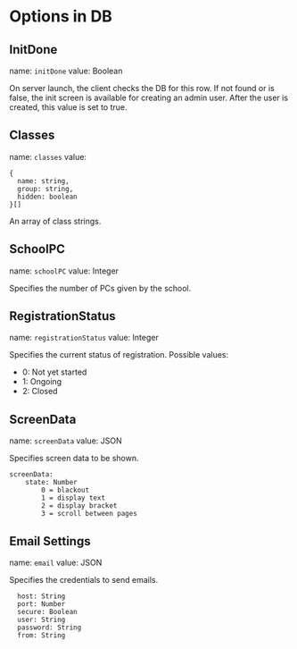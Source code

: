 # Options in DB

## InitDone

name: `initDone`
value: Boolean

On server launch, the client checks the DB for this row. If not found or is false, the init screen is available for creating an admin user.
After the user is created, this value is set to true.

## Classes

name: `classes`
value:

```
{
  name: string,
  group: string,
  hidden: boolean
}[]
```

An array of class strings.

## SchoolPC

name: `schoolPC`
value: Integer

Specifies the number of PCs given by the school.

## RegistrationStatus

name: `registrationStatus`
value: Integer

Specifies the current status of registration.
Possible values:

- 0: Not yet started
- 1: Ongoing
- 2: Closed

## ScreenData

name: `screenData`
value: JSON

Specifies screen data to be shown.

```
screenData:
    state: Number
        0 = blackout
        1 = display text
        2 = display bracket
        3 = scroll between pages
```

## Email Settings

name: `email`
value: JSON

Specifies the credentials to send emails.

```
  host: String
  port: Number
  secure: Boolean
  user: String
  password: String
  from: String
```
